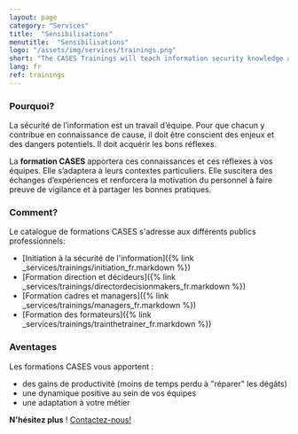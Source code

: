 ```yaml
---
layout: page
category: "Services"
title:  "Sensibilisations"
menutitle:  "Sensibilisations"
logo: "/assets/img/services/trainings.png"
short: "The CASES Trainings will teach information security knowledge and good practices to you and your teams."
lang: fr
ref: trainings
---
```

### Pourquoi?
La sécurité de l’information est un travail d’équipe. Pour que chacun y contribue en connaissance de cause, il doit être conscient des enjeux et des dangers potentiels. Il doit acquérir les bons réflexes.

La **formation CASES** apportera ces connaissances et ces réflexes à vos équipes. Elle s’adaptera à leurs contextes particuliers. Elle suscitera des échanges d’expériences et renforcera la motivation du personnel à faire preuve de vigilance et à partager les bonnes pratiques.


### Comment?
Le catalogue de formations CASES s'adresse aux différents publics professionnels:

* [Initiation à la sécurité de l'information]({% link _services/trainings/initiation_fr.markdown %})
* [Formation direction et décideurs]({% link _services/trainings/directordecisionmakers_fr.markdown %})
* [Formation cadres et managers]({% link _services/trainings/managers_fr.markdown %})
* [Formation des formateurs]({% link _services/trainings/trainthetrainer_fr.markdown %})


### Aventages
Les formations CASES vous apportent :

* des gains de productivité (moins de temps perdu à "réparer" les dégâts)
* une dynamique positive au sein de vos équipes
* une adaptation à votre métier

**N'hésitez plus** ! [Contactez-nous!](mailto:info@cases.lu?subject=Formations%20CASES)
